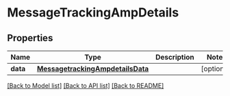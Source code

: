# MessageTrackingAmpDetails

## Properties
Name | Type | Description | Notes
------------ | ------------- | ------------- | -------------
**data** | [**MessagetrackingAmpdetailsData**](MessagetrackingAmpdetailsData.md) |  | [optional] 

[[Back to Model list]](../README.md#documentation-for-models) [[Back to API list]](../README.md#documentation-for-api-endpoints) [[Back to README]](../README.md)


